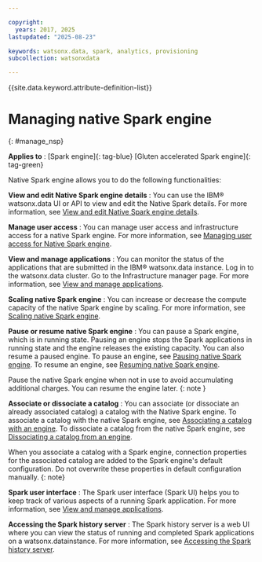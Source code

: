 ```yaml
---

copyright:
  years: 2017, 2025
lastupdated: "2025-08-23"

keywords: watsonx.data, spark, analytics, provisioning
subcollection: watsonxdata

---
```


{{site.data.keyword.attribute-definition-list}}

# Managing native Spark engine
{: #manage_nsp}

**Applies to** : [Spark engine]{: tag-blue}  [Gluten accelerated Spark engine]{: tag-green}

Native Spark engine allows you to do the following functionalities:


**View and edit Native Spark engine details**
: You can use the IBM® watsonx.data UI or API to view and edit the Native Spark details. For more information, see [View and edit Native Spark engine details]({{site.data.keyword.ref-view_edit-link}}).

**Manage user access**
: You can manage user access and infrastructure access for a native Spark engine. For more information, see [Managing user access for Native Spark engine]({{site.data.keyword.ref-manage_access-link}}).

**View and manage applications**
: You can monitor the status of the applications that are submitted in the IBM® watsonx.data instance. Log in to the watsonx.data cluster. Go to the Infrastructure manager page. For more information, see [View and manage applications]({{site.data.keyword.ref-mng_appltn-link}}).

**Scaling native Spark engine**
: You can increase or decrease the compute capacity of the native Spark engine by scaling. For more information, see [Scaling native Spark engine]({{site.data.keyword.ref-scl_nsp-link}}).

**Pause or resume native Spark engine**
: You can pause a Spark engine, which is in running state. Pausing an engine stops the Spark applications in running state and the engine releases the existing capacity. You can also resume a paused engine. To pause an engine, see [Pausing native Spark engine]({{site.data.keyword.ref-pause_engine-link}}). To resume an engine, see [Resuming native Spark engine]({{site.data.keyword.ref-resume_engine-link}}).

Pause the native Spark engine when not in use to avoid accumulating additional charges. You can resume the engine later.
{: note }

**Associate or dissociate a catalog**
: You can associate (or dissociate an already associated catalog) a catalog with the Native Spark engine. To associate a catalog with the native Spark engine, see [Associating a catalog with an engine]({{site.data.keyword.ref-asso-cat-eng-link}}). To dissociate a catalog from the native Spark engine, see [Dissociating a catalog from an engine]({{site.data.keyword.dissociate-catalog-link}}).

When you associate a catalog with a Spark engine, connection properties for the associated catalog are added to the Spark engine's default configuration. Do not overwrite these properties in default configuration manually.
 {: note}

**Spark user interface**
: The Spark user interface (Spark UI) helps you to keep track of various aspects of a running Spark application. For more information, see [View and manage applications]({{site.data.keyword.ref-wxd_spk_ui-link}}).

**Accessing the Spark history server**
: The Spark history server is a web UI where you can view the status of running and completed Spark applications on a watsonx.datainstance. For more information, see [Accessing the Spark history server]({{site.data.keyword.ref-wxd_spk_histry-link}}).
